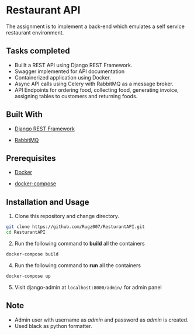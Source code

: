 # Restaurant API

The assignment is to implement a back-end which emulates a self service restaurant environment.
## Tasks completed

 - Buillt a REST API using Django REST Framework.
 - Swagger implemented for API documentation
 - Containerized application using Docker.
 - Async API calls using Celery with RabbitMQ as a message broker.
 - API Endpoints for ordering food, collecting food, generating invoice, assigning tables to customers and returning foods.
## Built With

- [Django REST Framework](https://www.django-rest-framework.org)

- [RabbitMQ](https://www.rabbitmq.com)

## Prerequisites
- [Docker](https://docs.docker.com/get-docker/)

- [docker-compose](https://docs.docker.com/compose/install/)

## Installation and Usage

1. Clone this repository and change directory.

```bash
git clone https://github.com/Rugz007/ResturantAPI.git
cd ResturantAPI
```
2. Run the following command to **build** all the containers
```bash
docker-compose build
```
4. Run the following command to **run** all the containers

```bash
docker-compose up
```

5. Visit django-admin at ```localhost:8000/admin/``` for admin panel
## Note
- Admin user with username as *admin* and password as *admin* is created.
- Used black as python formatter.
